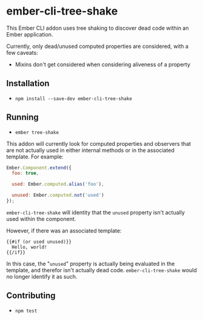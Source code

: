 # ember-cli-tree-shake

This Ember CLI addon uses tree shaking to discover dead code within an Ember
application.

Currently, only dead/unused computed properties are considered, with a few
caveats:

- Mixins don't get considered when considering aliveness of a property

## Installation

* `npm install --save-dev ember-cli-tree-shake`

## Running

* `ember tree-shake`

This addon will currently look for computed properties and observers that are
not actually used in either internal methods or in the associated template. For
example:

```javascript
Ember.Component.extend({
  foo: true,

  used: Ember.computed.alias('foo'),

  unused: Ember.computed.not('used')
});
```

`ember-cli-tree-shake` will identity that the `unused` property isn't actually
used within the component.

However, if there was an associated template:

```htmlbars
{{#if (or used unused)}}
  Hello, world!
{{/if}}
```

In this case, the "`unused`" property is actually being evaluated in the
template, and therefor isn't actually dead code. `ember-cli-tree-shake` would
no longer identify it as such.

## Contributing

* `npm test`
